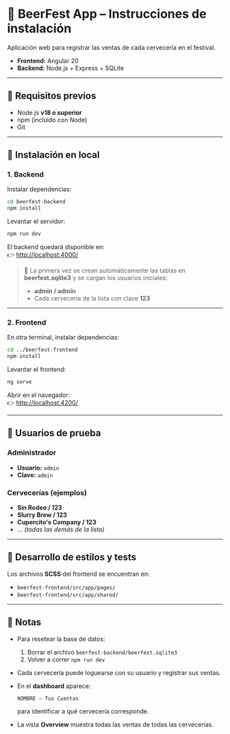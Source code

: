 # 🍻 BeerFest App – Instrucciones de instalación

Aplicación web para registrar las ventas de cada cervecería en el festival.

- **Frontend:** Angular 20
- **Backend:** Node.js + Express + SQLite

---

## 🔧 Requisitos previos

- Node.js **v18 o superior**
- npm (incluido con Node)
- Git

---

## 🚀 Instalación en local

### 1. Backend

Instalar dependencias:

```bash
cd beerfest-backend
npm install
```

Levantar el servidor:

```bash
npm run dev
```

El backend quedará disponible en:  
👉 [http://localhost:4000/](http://localhost:4000/)

> 📌 La primera vez se crean automáticamente las tablas en **beerfest.sqlite3** y se cargan los usuarios iniciales:
>
> - **admin / admin**
> - Cada cervecería de la lista con clave **123**

---

### 2. Frontend

En otra terminal, instalar dependencias:

```bash
cd ../beerfest-frontend
npm install
```

Levantar el frontend:

```bash
ng serve
```

Abrir en el navegador:  
👉 [http://localhost:4200/](http://localhost:4200/)

---

## 👤 Usuarios de prueba

### Administrador

- **Usuario:** `admin`
- **Clave:** `admin`

### Cervecerías (ejemplos)

- **Sin Rodeo / 123**
- **Slurry Brew / 123**
- **Cupercito's Company / 123**
- … _(todas las demás de la lista)_

---

## 🎨 Desarrollo de estilos y tests

Los archivos **SCSS** del frontend se encuentran en:

- `beerfest-frontend/src/app/pages/`
- `beerfest-frontend/src/app/shared/`

---

## 📝 Notas

- Para resetear la base de datos:

  1. Borrar el archivo `beerfest-backend/beerfest.sqlite3`
  2. Volver a correr `npm run dev`

- Cada cervecería puede loguearse con su usuario y registrar sus ventas.

- En el **dashboard** aparece:

  ```
  NOMBRE — Tus Cuentas
  ```

  para identificar a qué cervecería corresponde.

- La vista **Overview** muestra todas las ventas de todas las cervecerías.
